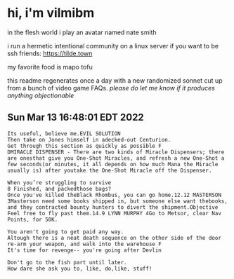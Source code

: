 # hi, i'm vilmibm

in the flesh world i play an avatar named nate smith

i run a hermetic intentional community on a linux server if you want to be ssh friends: https://tilde.town

my favorite food is mapo tofu

this readme regenerates once a day with a new randomized sonnet cut up from a bunch of video game FAQs.
_please do let me know if it produces anything objectionable_

## Sun Mar 13 16:48:01 EDT 2022

    Its useful, believe me.EVIL SOLUTION
    Then take on Jones himself in adecked-out Centurion.
    Get through this section as quickly as possible F
    DMIRACLE DISPENSER - There are two kinds of Miracle Dispensers; there are onesthat give you One-Shot Miracles, and refresh a new One-Shot a few seconds(or minutes, it all depends on how much Mana the Miracle usually is) after youtake the One-Shot Miracle off the Dispenser.
    
    When you’re struggling to survive
    8 Finished, and packedthose bags?
    Once you've killed theBlack Rhombus, you can go home.12.12 MASTERSON 3Masterson need some books shipped in, but someone else want thebooks, and they contracted bounty hunters to divert the shipment.Objective
    Feel free to fly past them.14.9 LYNN MURPHY 4Go to Metsor, clear Nav Points, for 50K.
    
    You aren't going to get paid any way.
    Altough there is a neat death sequence on the other side of the door
    re-arm your weapon, and walk into the warehouse F
    It's time for revenge-- you're going after Devlin
    
    Don't go to the fish part until later.
    How dare she ask you to, like, do,like, stuff!
